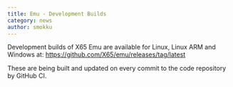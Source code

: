 ```yaml
---
title: Emu - Development Builds
category: news
author: smokku
---
```


Development builds of X65 Emu are available for Linux, Linux ARM and Windows at:
<https://github.com/X65/emu/releases/tag/latest>

These are being built and updated on every commit to the code repository by GitHub CI.
